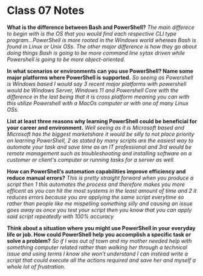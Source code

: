 # Class 07 Notes


**What is the difference between Bash and PowerShell?**
    *The main differece to begin with is the OS that you would find each respective CLI type program...PowerShell is more rooted in the Windows world whereas Bash is found in Linux or Unix OSs.  The other major difference is how they go about doing things Bash is going to be more command line sytax driven while Powershell is going to be more object-oriented.*

**In what scenarios or environments can you use PowerShell? Name some major platforms where PowerShell is supported.**
   *So seeing as Powershell is Windows based I would say 3 recent major platforms with powershell would be Windows Server, Windows 11 and Powershell Core with the difference in the last being that it is cross platform meaning you can with this utilize Powershell with a MacOs computer or with one of many Linux OSs.*

**List at least three reasons why learning PowerShell could be beneficial for your career and environment.**
   *Well seeing as it is Microsoft based and Microsoft has the biggest marketshare it would be silly to not place priority on learning PowerShell, 2 as stated by many scripts are the easiest way to automate your task and save time as an IT professional and 3rd would be remote management such as troubleshooting and installing software on a customer or client's computer or running tasks for a server as well.*

**How can PowerShell’s automation capabilities improve efficiency and reduce manual errors?**
   *This is pretty straight forward when you produce a script then 1 this automates the process and therefore makes you more efficent as you can hit the most systems in the least amount of time and 2 it reduces errors because you are applying the same script everytime so rather than people like me mispelling something silly and causing an issue goes away as once you test your script then you know that you can apply said script repeatedly with 100% accuracy*

**Think about a situation where you might use PowerShell in your everyday life or job. How could PowerShell help you accomplish a specific task or solve a problem?**
   *So if I was out of town and my mother needed help with something computer related rather than walking her through a technical issue and using terms I know she won't understand I can instead write a script that could execute all the actions required and save her and myself a whole lot of frustration.*
